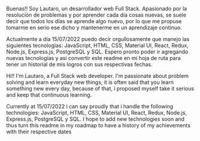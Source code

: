 Buenas!! Soy Lautaro, un desarrollador web Full Stack. Apasionado por la resolución de problemas y por aprender cada día cosas nuevas, se suele decir que todos los días se aprende algo nuevo, por lo que me propuse tomarme en serio ese dicho y mantenerme en un aprendizaje continuo.

Actualmente a día 15/07/2022 puedo decír orgullosamente que manejo las siguientes tecnologías: JavaScript, HTML, CSS, Material UI, React, Redux, Node.js, Express.js, PostgreSQL y SQL. Espero pronto poder ir agregando nuevas tecnologías y así convertir este readme en mi hoja de ruta para tener un historial de mis logros con sus respectivas fechas.

Hi!! I'm Lautaro, a Full Stack web developer. I'm passionate about problem solving and learn everyday new things, it is often said that you learn something new every day, because of that, i proposed myself take it serious and keep that continuous learning.

Currently at 15/07/2022 i can say proudly that i handle the following technologies: JavaScript, HTML, CSS, Material UI, React, Redux, Node.js, Express.js, PostgreSQL y SQL. I hope to add new technologies soon and thus turn this readme in my roadmap to have a history of my achievements with their respective dates

<!--
**LautaroZalazar/LautaroZalazar** is a ✨ _special_ ✨ repository because its `README.md` (this file) appears on your GitHub profile.

Here are some ideas to get you started:

- 🔭 I’m currently working on ...
- 🌱 I’m currently learning ...
- 👯 I’m looking to collaborate on ...
- 🤔 I’m looking for help with ...
- 💬 Ask me about ...
- 📫 How to reach me: ...
- 😄 Pronouns: ...
- ⚡ Fun fact: ...
-->
